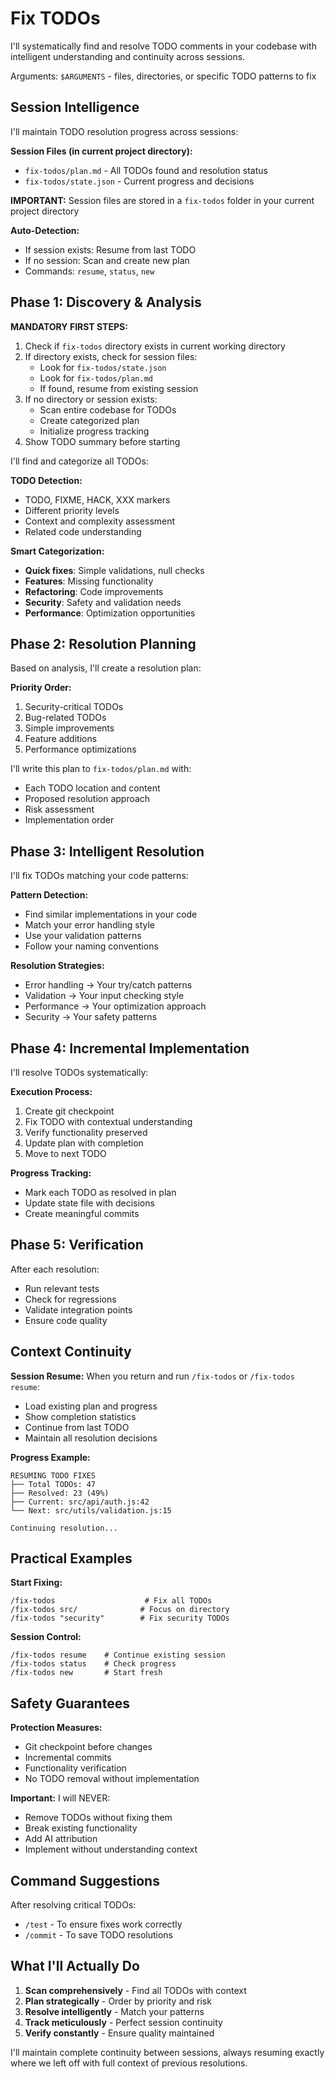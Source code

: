 # Fix TODOs

I'll systematically find and resolve TODO comments in your codebase with intelligent understanding and continuity across sessions.

Arguments: `$ARGUMENTS` - files, directories, or specific TODO patterns to fix

## Session Intelligence

I'll maintain TODO resolution progress across sessions:

**Session Files (in current project directory):**
- `fix-todos/plan.md` - All TODOs found and resolution status
- `fix-todos/state.json` - Current progress and decisions

**IMPORTANT:** Session files are stored in a `fix-todos` folder in your current project directory

**Auto-Detection:**
- If session exists: Resume from last TODO
- If no session: Scan and create new plan
- Commands: `resume`, `status`, `new`

## Phase 1: Discovery & Analysis

**MANDATORY FIRST STEPS:**
1. Check if `fix-todos` directory exists in current working directory
2. If directory exists, check for session files:
   - Look for `fix-todos/state.json`
   - Look for `fix-todos/plan.md`
   - If found, resume from existing session
3. If no directory or session exists:
   - Scan entire codebase for TODOs
   - Create categorized plan
   - Initialize progress tracking
4. Show TODO summary before starting

I'll find and categorize all TODOs:

**TODO Detection:**
- TODO, FIXME, HACK, XXX markers
- Different priority levels
- Context and complexity assessment
- Related code understanding

**Smart Categorization:**
- **Quick fixes**: Simple validations, null checks
- **Features**: Missing functionality
- **Refactoring**: Code improvements
- **Security**: Safety and validation needs
- **Performance**: Optimization opportunities

## Phase 2: Resolution Planning

Based on analysis, I'll create a resolution plan:

**Priority Order:**
1. Security-critical TODOs
2. Bug-related TODOs
3. Simple improvements
4. Feature additions
5. Performance optimizations

I'll write this plan to `fix-todos/plan.md` with:
- Each TODO location and content
- Proposed resolution approach
- Risk assessment
- Implementation order

## Phase 3: Intelligent Resolution

I'll fix TODOs matching your code patterns:

**Pattern Detection:**
- Find similar implementations in your code
- Match your error handling style
- Use your validation patterns
- Follow your naming conventions

**Resolution Strategies:**
- Error handling → Your try/catch patterns
- Validation → Your input checking style
- Performance → Your optimization approach
- Security → Your safety patterns

## Phase 4: Incremental Implementation

I'll resolve TODOs systematically:

**Execution Process:**
1. Create git checkpoint
2. Fix TODO with contextual understanding
3. Verify functionality preserved
4. Update plan with completion
5. Move to next TODO

**Progress Tracking:**
- Mark each TODO as resolved in plan
- Update state file with decisions
- Create meaningful commits

## Phase 5: Verification

After each resolution:
- Run relevant tests
- Check for regressions
- Validate integration points
- Ensure code quality

## Context Continuity

**Session Resume:**
When you return and run `/fix-todos` or `/fix-todos resume`:
- Load existing plan and progress
- Show completion statistics
- Continue from last TODO
- Maintain all resolution decisions

**Progress Example:**
```
RESUMING TODO FIXES
├── Total TODOs: 47
├── Resolved: 23 (49%)
├── Current: src/api/auth.js:42
└── Next: src/utils/validation.js:15

Continuing resolution...
```

## Practical Examples

**Start Fixing:**
```
/fix-todos                    # Fix all TODOs
/fix-todos src/              # Focus on directory
/fix-todos "security"        # Fix security TODOs
```

**Session Control:**
```
/fix-todos resume    # Continue existing session
/fix-todos status    # Check progress
/fix-todos new       # Start fresh
```

## Safety Guarantees

**Protection Measures:**
- Git checkpoint before changes
- Incremental commits
- Functionality verification
- No TODO removal without implementation

**Important:** I will NEVER:
- Remove TODOs without fixing them
- Break existing functionality
- Add AI attribution
- Implement without understanding context

## Command Suggestions

After resolving critical TODOs:
- `/test` - To ensure fixes work correctly
- `/commit` - To save TODO resolutions

## What I'll Actually Do

1. **Scan comprehensively** - Find all TODOs with context
2. **Plan strategically** - Order by priority and risk
3. **Resolve intelligently** - Match your patterns
4. **Track meticulously** - Perfect session continuity
5. **Verify constantly** - Ensure quality maintained

I'll maintain complete continuity between sessions, always resuming exactly where we left off with full context of previous resolutions.
